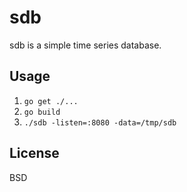 sdb
===
sdb is a simple time series database.

Usage
---
1. `go get ./...`
2. `go build`
3. `./sdb -listen=:8080 -data=/tmp/sdb`

License
---
BSD
